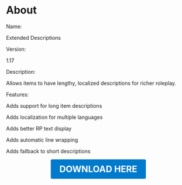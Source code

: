 # About

Name:

Extended Descriptions

Version:

1.17

Description:

Allows items to have lengthy, localized descriptions for richer roleplay.

Features:

Adds support for long item descriptions

Adds localization for multiple languages

Adds better RP text display

Adds automatic line wrapping

Adds fallback to short descriptions

<p align="center"><a href="https://github.com/LiliaFramework/Modules/raw/refs/heads/gh-pages/extendeddescriptions.zip" style="display:inline-block;padding:12px 24px;font-size:1.5rem;font-weight:bold;text-decoration:none;color:#fff;background-color:var(--md-primary-fg-color,#007acc);border-radius:4px;">DOWNLOAD HERE</a></p>
